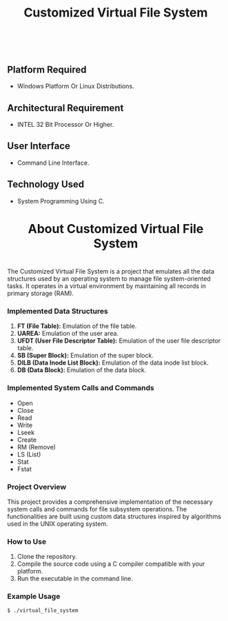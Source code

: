 <br><br>
# <h1 align="center"> Customized Virtual File System <h1>
<br><br>

## Platform Required
- Windows Platform Or Linux Distributions.

## Architectural Requirement
- INTEL 32 Bit Processor Or Higher.

## User Interface
- Command Line Interface.

## Technology Used
- System Programming Using C.

## <h1 align="center"> About Customized Virtual File System <h1>

The Customized Virtual File System is a project that emulates all the data structures used by an operating system to manage file system-oriented tasks. It operates in a virtual environment by maintaining all records in primary storage (RAM).

### Implemented Data Structures
1. **FT (File Table):** Emulation of the file table.
2. **UAREA:** Emulation of the user area.
3. **UFDT (User File Descriptor Table):** Emulation of the user file descriptor table.
4. **SB (Super Block):** Emulation of the super block.
5. **DILB (Data Inode List Block):** Emulation of the data inode list block.
6. **DB (Data Block):** Emulation of the data block.

### Implemented System Calls and Commands
- Open
- Close
- Read
- Write
- Lseek
- Create
- RM (Remove)
- LS (List)
- Stat
- Fstat

### Project Overview
This project provides a comprehensive implementation of the necessary system calls and commands for file subsystem operations. The functionalities are built using custom data structures inspired by algorithms used in the UNIX operating system.

### How to Use
1. Clone the repository.
2. Compile the source code using a C compiler compatible with your platform.
3. Run the executable in the command line.

### Example Usage
```bash
$ ./virtual_file_system
